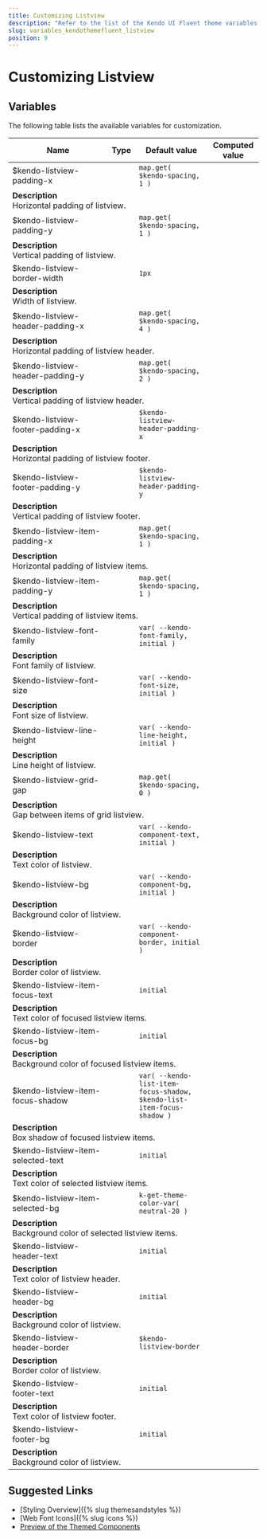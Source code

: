 ```yaml
---
title: Customizing Listview
description: "Refer to the list of the Kendo UI Fluent theme variables available for customization."
slug: variables_kendothemefluent_listview
position: 9
---
```


# Customizing Listview

## Variables

The following table lists the available variables for customization.

<table class="theme-variables">
    <colgroup>
    <col style="width: 200px; white-space:nowrap;" />
    <col />
    <col />
    <col />
</colgroup>
<thead>
    <tr>
        <th>Name</th>
        <th>Type</th>
        <th>Default value</th>
        <th>Computed value</th>
    </tr>
</thead>
<tbody>
        <tr>
    <td>$kendo-listview-padding-x</td>
    <td></td>
    <td><code>map.get( $kendo-spacing, 1 )</code></td>
    <td></td>
</tr>
<tr>
    <td colspan="4" class="theme-variables-description-container"><div><b>Description</b><div class="theme-variables-description">Horizontal padding of listview.</div></div>
    </td>
</tr>
<tr>
    <td>$kendo-listview-padding-y</td>
    <td></td>
    <td><code>map.get( $kendo-spacing, 1 )</code></td>
    <td></td>
</tr>
<tr>
    <td colspan="4" class="theme-variables-description-container"><div><b>Description</b><div class="theme-variables-description">Vertical padding of listview.</div></div>
    </td>
</tr>
<tr>
    <td>$kendo-listview-border-width</td>
    <td></td>
    <td><code>1px</code></td>
    <td></td>
</tr>
<tr>
    <td colspan="4" class="theme-variables-description-container"><div><b>Description</b><div class="theme-variables-description">Width of listview.</div></div>
    </td>
</tr>
<tr>
    <td>$kendo-listview-header-padding-x</td>
    <td></td>
    <td><code>map.get( $kendo-spacing, 4 )</code></td>
    <td></td>
</tr>
<tr>
    <td colspan="4" class="theme-variables-description-container"><div><b>Description</b><div class="theme-variables-description">Horizontal padding of listview header.</div></div>
    </td>
</tr>
<tr>
    <td>$kendo-listview-header-padding-y</td>
    <td></td>
    <td><code>map.get( $kendo-spacing, 2 )</code></td>
    <td></td>
</tr>
<tr>
    <td colspan="4" class="theme-variables-description-container"><div><b>Description</b><div class="theme-variables-description">Vertical padding of listview header.</div></div>
    </td>
</tr>
<tr>
    <td>$kendo-listview-footer-padding-x</td>
    <td></td>
    <td><code>$kendo-listview-header-padding-x</code></td>
    <td></td>
</tr>
<tr>
    <td colspan="4" class="theme-variables-description-container"><div><b>Description</b><div class="theme-variables-description">Horizontal padding of listview footer.</div></div>
    </td>
</tr>
<tr>
    <td>$kendo-listview-footer-padding-y</td>
    <td></td>
    <td><code>$kendo-listview-header-padding-y</code></td>
    <td></td>
</tr>
<tr>
    <td colspan="4" class="theme-variables-description-container"><div><b>Description</b><div class="theme-variables-description">Vertical padding of listview footer.</div></div>
    </td>
</tr>
<tr>
    <td>$kendo-listview-item-padding-x</td>
    <td></td>
    <td><code>map.get( $kendo-spacing, 1 )</code></td>
    <td></td>
</tr>
<tr>
    <td colspan="4" class="theme-variables-description-container"><div><b>Description</b><div class="theme-variables-description">Horizontal padding of listview items.</div></div>
    </td>
</tr>
<tr>
    <td>$kendo-listview-item-padding-y</td>
    <td></td>
    <td><code>map.get( $kendo-spacing, 1 )</code></td>
    <td></td>
</tr>
<tr>
    <td colspan="4" class="theme-variables-description-container"><div><b>Description</b><div class="theme-variables-description">Vertical padding of listview items.</div></div>
    </td>
</tr>
<tr>
    <td>$kendo-listview-font-family</td>
    <td></td>
    <td><code>var( --kendo-font-family, initial )</code></td>
    <td></td>
</tr>
<tr>
    <td colspan="4" class="theme-variables-description-container"><div><b>Description</b><div class="theme-variables-description">Font family of listview.</div></div>
    </td>
</tr>
<tr>
    <td>$kendo-listview-font-size</td>
    <td></td>
    <td><code>var( --kendo-font-size, initial )</code></td>
    <td></td>
</tr>
<tr>
    <td colspan="4" class="theme-variables-description-container"><div><b>Description</b><div class="theme-variables-description">Font size of listview.</div></div>
    </td>
</tr>
<tr>
    <td>$kendo-listview-line-height</td>
    <td></td>
    <td><code>var( --kendo-line-height, initial )</code></td>
    <td></td>
</tr>
<tr>
    <td colspan="4" class="theme-variables-description-container"><div><b>Description</b><div class="theme-variables-description">Line height of listview.</div></div>
    </td>
</tr>
<tr>
    <td>$kendo-listview-grid-gap</td>
    <td></td>
    <td><code>map.get( $kendo-spacing, 0 )</code></td>
    <td></td>
</tr>
<tr>
    <td colspan="4" class="theme-variables-description-container"><div><b>Description</b><div class="theme-variables-description">Gap between items of grid listview.</div></div>
    </td>
</tr>
<tr>
    <td>$kendo-listview-text</td>
    <td></td>
    <td><code>var( --kendo-component-text, initial )</code></td>
    <td></td>
</tr>
<tr>
    <td colspan="4" class="theme-variables-description-container"><div><b>Description</b><div class="theme-variables-description">Text color of listview.</div></div>
    </td>
</tr>
<tr>
    <td>$kendo-listview-bg</td>
    <td></td>
    <td><code>var( --kendo-component-bg, initial )</code></td>
    <td></td>
</tr>
<tr>
    <td colspan="4" class="theme-variables-description-container"><div><b>Description</b><div class="theme-variables-description">Background color of listview.</div></div>
    </td>
</tr>
<tr>
    <td>$kendo-listview-border</td>
    <td></td>
    <td><code>var( --kendo-component-border, initial )</code></td>
    <td></td>
</tr>
<tr>
    <td colspan="4" class="theme-variables-description-container"><div><b>Description</b><div class="theme-variables-description">Border color of listview.</div></div>
    </td>
</tr>
<tr>
    <td>$kendo-listview-item-focus-text</td>
    <td></td>
    <td><code>initial</code></td>
    <td></td>
</tr>
<tr>
    <td colspan="4" class="theme-variables-description-container"><div><b>Description</b><div class="theme-variables-description">Text color of focused listview items.</div></div>
    </td>
</tr>
<tr>
    <td>$kendo-listview-item-focus-bg</td>
    <td></td>
    <td><code>initial</code></td>
    <td></td>
</tr>
<tr>
    <td colspan="4" class="theme-variables-description-container"><div><b>Description</b><div class="theme-variables-description">Background color of focused listview items.</div></div>
    </td>
</tr>
<tr>
    <td>$kendo-listview-item-focus-shadow</td>
    <td></td>
    <td><code>var( --kendo-list-item-focus-shadow, $kendo-list-item-focus-shadow )</code></td>
    <td></td>
</tr>
<tr>
    <td colspan="4" class="theme-variables-description-container"><div><b>Description</b><div class="theme-variables-description">Box shadow of focused listview items.</div></div>
    </td>
</tr>
<tr>
    <td>$kendo-listview-item-selected-text</td>
    <td></td>
    <td><code>initial</code></td>
    <td></td>
</tr>
<tr>
    <td colspan="4" class="theme-variables-description-container"><div><b>Description</b><div class="theme-variables-description">Text color of selected listview items.</div></div>
    </td>
</tr>
<tr>
    <td>$kendo-listview-item-selected-bg</td>
    <td></td>
    <td><code>k-get-theme-color-var( neutral-20 )</code></td>
    <td></td>
</tr>
<tr>
    <td colspan="4" class="theme-variables-description-container"><div><b>Description</b><div class="theme-variables-description">Background color of selected listview items.</div></div>
    </td>
</tr>
<tr>
    <td>$kendo-listview-header-text</td>
    <td></td>
    <td><code>initial</code></td>
    <td></td>
</tr>
<tr>
    <td colspan="4" class="theme-variables-description-container"><div><b>Description</b><div class="theme-variables-description">Text color of listview header.</div></div>
    </td>
</tr>
<tr>
    <td>$kendo-listview-header-bg</td>
    <td></td>
    <td><code>initial</code></td>
    <td></td>
</tr>
<tr>
    <td colspan="4" class="theme-variables-description-container"><div><b>Description</b><div class="theme-variables-description">Background color of listview.</div></div>
    </td>
</tr>
<tr>
    <td>$kendo-listview-header-border</td>
    <td></td>
    <td><code>$kendo-listview-border</code></td>
    <td></td>
</tr>
<tr>
    <td colspan="4" class="theme-variables-description-container"><div><b>Description</b><div class="theme-variables-description">Border color of listview.</div></div>
    </td>
</tr>
<tr>
    <td>$kendo-listview-footer-text</td>
    <td></td>
    <td><code>initial</code></td>
    <td></td>
</tr>
<tr>
    <td colspan="4" class="theme-variables-description-container"><div><b>Description</b><div class="theme-variables-description">Text color of listview footer.</div></div>
    </td>
</tr>
<tr>
    <td>$kendo-listview-footer-bg</td>
    <td></td>
    <td><code>initial</code></td>
    <td></td>
</tr>
<tr>
    <td colspan="4" class="theme-variables-description-container"><div><b>Description</b><div class="theme-variables-description">Background color of listview.</div></div>
    </td>
</tr>
</tbody>
</table>

## Suggested Links

* [Styling Overview]({% slug themesandstyles %})
* [Web Font Icons]({% slug icons %})
* [Preview of the Themed Components](../)

